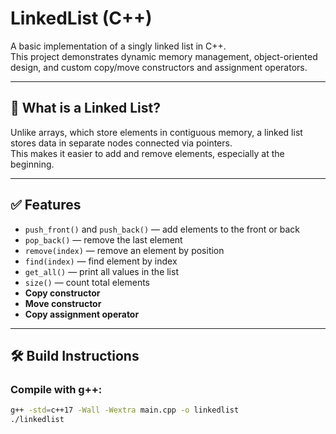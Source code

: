 # LinkedList (C++)

A basic implementation of a singly linked list in C++.  
This project demonstrates dynamic memory management, object-oriented design, and custom copy/move constructors and assignment operators.

---

## 🧠 What is a Linked List?

Unlike arrays, which store elements in contiguous memory, a linked list stores data in separate nodes connected via pointers.  
This makes it easier to add and remove elements, especially at the beginning.

---

## ✅ Features

- `push_front()` and `push_back()` — add elements to the front or back
- `pop_back()` — remove the last element
- `remove(index)` — remove an element by position
- `find(index)` — find element by index
- `get_all()` — print all values in the list
- `size()` — count total elements
- **Copy constructor**
- **Move constructor**
- **Copy assignment operator**

---

## 🛠️ Build Instructions

### Compile with g++:
```bash
g++ -std=c++17 -Wall -Wextra main.cpp -o linkedlist
./linkedlist
